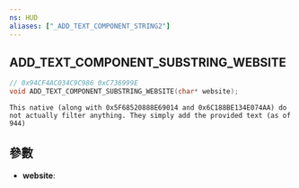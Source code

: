 ```yaml
---
ns: HUD
aliases: ["_ADD_TEXT_COMPONENT_STRING2"]
---
```

## ADD_TEXT_COMPONENT_SUBSTRING_WEBSITE

```c
// 0x94CF4AC034C9C986 0xC736999E
void ADD_TEXT_COMPONENT_SUBSTRING_WEBSITE(char* website);
```

```
This native (along with 0x5F68520888E69014 and 0x6C188BE134E074AA) do not actually filter anything. They simply add the provided text (as of 944)  
```

## 參數
* **website**: 

